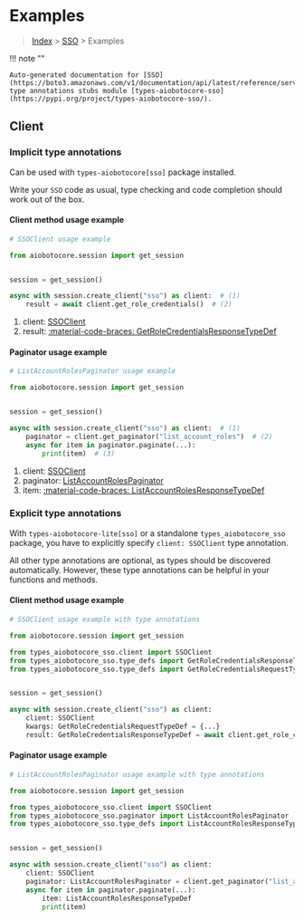 # Examples

> [Index](../README.md) > [SSO](./README.md) > Examples

!!! note ""

    Auto-generated documentation for [SSO](https://boto3.amazonaws.com/v1/documentation/api/latest/reference/services/sso.html#sso)
    type annotations stubs module [types-aiobotocore-sso](https://pypi.org/project/types-aiobotocore-sso/).

## Client

### Implicit type annotations

Can be used with `types-aiobotocore[sso]` package installed.

Write your `SSO` code as usual,
type checking and code completion should work out of the box.



#### Client method usage example

```python
# SSOClient usage example

from aiobotocore.session import get_session


session = get_session()

async with session.create_client("sso") as client:  # (1)
    result = await client.get_role_credentials()  # (2)
```

1. client: [SSOClient](./client.md)
2. result: [:material-code-braces: GetRoleCredentialsResponseTypeDef](./type_defs.md#getrolecredentialsresponsetypedef)



#### Paginator usage example

```python
# ListAccountRolesPaginator usage example

from aiobotocore.session import get_session


session = get_session()

async with session.create_client("sso") as client:  # (1)
    paginator = client.get_paginator("list_account_roles")  # (2)
    async for item in paginator.paginate(...):
        print(item)  # (3)
```

1. client: [SSOClient](./client.md)
2. paginator: [ListAccountRolesPaginator](./paginators.md#listaccountrolespaginator)
3. item: [:material-code-braces: ListAccountRolesResponseTypeDef](./type_defs.md#listaccountrolesresponsetypedef)




### Explicit type annotations

With `types-aiobotocore-lite[sso]`
or a standalone `types_aiobotocore_sso` package, you have to explicitly specify
`client: SSOClient` type annotation.

All other type annotations are optional, as types should be discovered automatically.
However, these type annotations can be helpful in your functions and methods.


#### Client method usage example

```python
# SSOClient usage example with type annotations

from aiobotocore.session import get_session

from types_aiobotocore_sso.client import SSOClient
from types_aiobotocore_sso.type_defs import GetRoleCredentialsResponseTypeDef
from types_aiobotocore_sso.type_defs import GetRoleCredentialsRequestTypeDef


session = get_session()

async with session.create_client("sso") as client:
    client: SSOClient
    kwargs: GetRoleCredentialsRequestTypeDef = {...}
    result: GetRoleCredentialsResponseTypeDef = await client.get_role_credentials(**kwargs)
```



#### Paginator usage example

```python
# ListAccountRolesPaginator usage example with type annotations

from aiobotocore.session import get_session

from types_aiobotocore_sso.client import SSOClient
from types_aiobotocore_sso.paginator import ListAccountRolesPaginator
from types_aiobotocore_sso.type_defs import ListAccountRolesResponseTypeDef


session = get_session()

async with session.create_client("sso") as client:
    client: SSOClient
    paginator: ListAccountRolesPaginator = client.get_paginator("list_account_roles")
    async for item in paginator.paginate(...):
        item: ListAccountRolesResponseTypeDef
        print(item)
```


